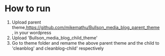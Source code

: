 # How to run

1. Upload parent theme,https://github.com/mikemathu/Bullson_media_blog_parent_theme, in your wordpress 
2. Upload 'Bullson_media_blog_child_theme'
3. Go to theme folder and remame the above parent theme and the child to 'cleanblog' and cleanblog-child' respectively
